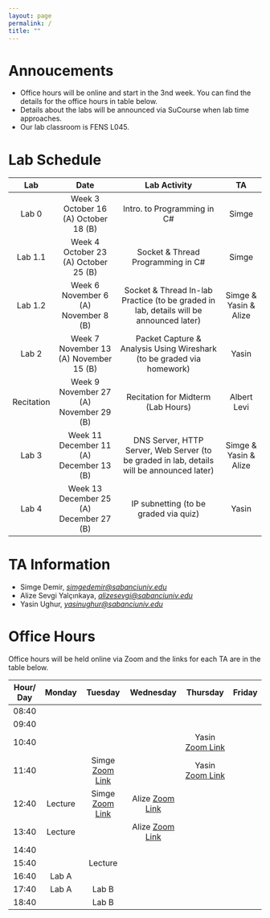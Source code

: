 ```yaml
---
layout: page
permalink: /
title: ""
---
```


# Annoucements
- Office hours will be online and start in the 3nd week. You can find the details for the office hours in table below.
- Details about the labs will be announced via SuCourse when lab time approaches.
- Our lab classroom is FENS L045.


# Lab Schedule

| Lab          |        Date            |                                     Lab Activity                                     |   TA    |
| :------------: | :---------------------: | :----------------------------------------------------------------------------------: | :-----: |
| Lab 0        |  Week 3 <br/> October 16 (A) October 18 (B)  | Intro. to Programming in C#                                          |  Simge  |
| Lab 1.1      |  Week 4 <br/> October 23 (A)  October 25 (B) | Socket & Thread Programming in C#                                    |  Simge  |
| Lab 1.2        |  Week 6  <br/> November 6 (A) <br/> November 8 (B)| Socket & Thread In-lab Practice (to be graded in lab, details will be announced later)         |  Simge & Yasin & Alize   |
| Lab 2      |  Week 7 <br/> November 13 (A)  November 15 (B) | Packet Capture & Analysis Using Wireshark (to be graded via homework)           |  Yasin  |
| Recitation   |  Week 9 <br/> November 27 (A) <br/> November 29 (B) | Recitation for Midterm (Lab Hours) | Albert Levi |
| Lab 3        |  Week 11 <br/> December 11 (A) <br/> December 13 (B) |              DNS Server, HTTP Server, Web Server (to be graded in lab, details will be announced later)               | Simge & Yasin & Alize |
| Lab 4        |  Week 13 <br/> December 25 (A) <br/> December 27 (B) | IP subnetting (to be graded via quiz) | Yasin |


# TA Information

- Simge Demir, *simgedemir@sabanciuniv.edu*  
- Alize Sevgi Yalçınkaya, *alizesevgi@sabanciuniv.edu*
- Yasin Ughur,  *yasinughur@sabanciuniv.edu*

# Office Hours

Office hours will be held online via Zoom and the links for each TA are in the table below. 

| Hour/ Day |     **Monday**      |  **Tuesday** |  **Wednesday**  |  **Thursday**   |     **Friday**      |
| :-------: | :-----------------: | :-----------:| :-------------: | :-------------: | :-----------------: |
|   08:40   |			 	      |       		 |                 |            |                     |
|   09:40   | 		 	          |        		 |                 |             |                     |
|   10:40   |                     |              |  		   |Yasin [Zoom Link](https://sabanciuniv.zoom.us/j/92948293882)                 |                     |
|   11:40   |                     |Simge [Zoom Link](https://sabanciuniv.zoom.us/j/97501603938?pwd=Z3hiZHZjR2NRZGs3NktpWjQ5UEpLZz09)              |           |Yasin [Zoom Link](https://sabanciuniv.zoom.us/j/92948293882)                 |                     |
|   12:40   |Lecture                     |Simge [Zoom Link](https://sabanciuniv.zoom.us/j/97501603938?pwd=Z3hiZHZjR2NRZGs3NktpWjQ5UEpLZz09)              |Alize [Zoom Link](https://us05web.zoom.us/j/81555296897?pwd=yMkaDPSEkSdErNYQ1m4dM83wSCgbWi.1)                |                 |              |
|   13:40   |Lecture                     |              |Alize [Zoom Link](https://us05web.zoom.us/j/81555296897?pwd=yMkaDPSEkSdErNYQ1m4dM83wSCgbWi.1)                |                 |              |
|   14:40   |                     |              |                 |                 |                |
|   15:40   |                     |Lecture              |                 |                 |                |
|   16:40   |Lab A                     |         |          |            |                     |
|   17:40   |Lab A                     |Lab B         |                 |            |                     |
|   18:40   |                     |Lab B              |                 |                 |                     |
